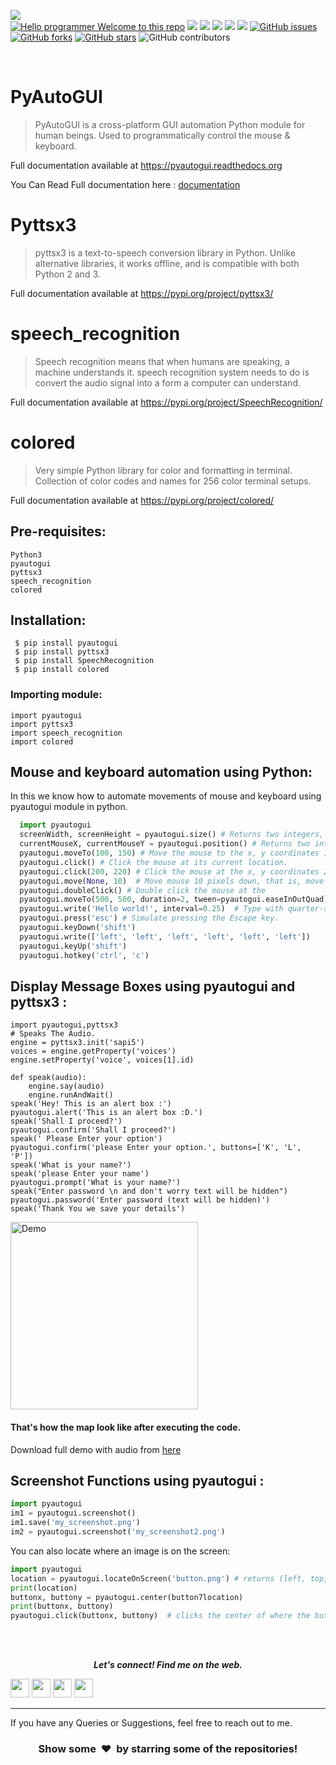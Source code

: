 [![](https://img.shields.io/badge/Author-KushalDas-green.svg)](https://github.com/Kushal997-das)<br>
[![Hello programmer Welcome to this repo](https://img.shields.io/badge/Hello!-Welcometothisrepo-brightgreen.svg?style=flat&logo=github)](https://github.com/kushal997-das)
![](https://img.shields.io/badge/Programming_Language-Python-blue.svg)
![](https://img.shields.io/badge/Status-Complete-green.svg)
[![](https://img.shields.io/github/license/Kushal997-das/Pyautogui-module-using-audio.svg?style=plastic)](https://github.com/Kushal997-das/Pyautogui-module-using-audio)
[![](https://img.shields.io/github/languages/code-size/kushal997-das/Pyautogui-module-using-audio.svg?style=plastic)](https://github.com/kushal997-das/Pyautogui-module-using-audio)
[![](https://img.shields.io/github/languages/top/kushal997-das/Pyautogui-module-using-audio.svg?style=plastic)](https://github.com/kushal997-das/Pyautogui-module-using-audio)
[![GitHub issues](https://img.shields.io/github/issues/kushal997-das/Pyautogui-module-using-audio.svg)](https://github.com/kushal997-das/Pyautogui-module-using-audio/issues) [![GitHub forks](https://img.shields.io/github/forks/kushal997-das/Pyautogui-module-using-audio.svg)](https://github.com/kushal997-das/Pyautogui-module-using-audio/network) [![GitHub stars](https://img.shields.io/github/stars/Kushal997-das/Pyautogui-module-using-audio.svg)](https://github.com/kushal997-das/Pyautogui-module-using-audio/stargazers)
![GitHub contributors](https://img.shields.io/github/contributors/Kushal997-das/Pyautogui-module-using-audio)

<br>


PyAutoGUI
=========

> PyAutoGUI is a  cross-platform GUI automation Python module for human beings. Used to programmatically control the mouse & keyboard. <br>

Full documentation available at https://pyautogui.readthedocs.org


You Can Read Full documentation here : <a href="https://github.com/Kushal997-das/Pyautogui-module-using-audio/blob/master/documents/pyautogui-readbook.pdf"> documentation</a>

# Pyttsx3


> pyttsx3 is a text-to-speech conversion library in Python. Unlike alternative libraries, it works offline, and is compatible with both Python 2 and 3. 

Full documentation available at https://pypi.org/project/pyttsx3/

# speech_recognition
> Speech recognition means that when humans are speaking, a machine understands it. speech recognition system needs to do is convert the audio signal into a form a computer can understand. 

Full documentation available at https://pypi.org/project/SpeechRecognition/

# colored

> Very simple Python library for color and formatting in terminal. Collection of color codes and names for 256 color terminal setups.

Full documentation available at https://pypi.org/project/colored/


Pre-requisites:
--------------
    Python3
    pyautogui
    pyttsx3
    speech_recognition
    colored
Installation:
------------

     $ pip install pyautogui
     $ pip install pyttsx3
     $ pip install SpeechRecognition
     $ pip install colored
     


### Importing module:
```python3
import pyautogui
import pyttsx3
import speech_recognition
import colored
```


## Mouse and keyboard automation using Python:
In this we know how to automate movements of mouse and keyboard using pyautogui module in python. 
```python
  import pyautogui
  screenWidth, screenHeight = pyautogui.size() # Returns two integers, the width and height of the screen. (The primary monitor, in multi-monitor setups.)
  currentMouseX, currentMouseY = pyautogui.position() # Returns two integers, the x and y of the mouse cursor's current position.
  pyautogui.moveTo(100, 150) # Move the mouse to the x, y coordinates 100, 150.
  pyautogui.click() # Click the mouse at its current location.
  pyautogui.click(200, 220) # Click the mouse at the x, y coordinates 200, 220.
  pyautogui.move(None, 10)  # Move mouse 10 pixels down, that is, move the mouse relative to its current position.
  pyautogui.doubleClick() # Double click the mouse at the
  pyautogui.moveTo(500, 500, duration=2, tween=pyautogui.easeInOutQuad) # Use tweening/easing function to move mouse over 2 seconds.
  pyautogui.write('Hello world!', interval=0.25)  # Type with quarter-second pause in between each key.
  pyautogui.press('esc') # Simulate pressing the Escape key.
  pyautogui.keyDown('shift')
  pyautogui.write(['left', 'left', 'left', 'left', 'left', 'left'])
  pyautogui.keyUp('shift')
  pyautogui.hotkey('ctrl', 'c')
```

Display Message Boxes using pyautogui and pyttsx3 :
---------------------

```python3
import pyautogui,pyttsx3
# Speaks The Audio.
engine = pyttsx3.init('sapi5')
voices = engine.getProperty('voices')
engine.setProperty('voice', voices[1].id)

def speak(audio):
    engine.say(audio)
    engine.runAndWait()    
speak('Hey! This is an alert box :')    
pyautogui.alert('This is an alert box :D.')
speak('Shall I proceed?')
pyautogui.confirm('Shall I proceed?')
speak(' Please Enter your option')
pyautogui.confirm('please Enter your option.', buttons=['K', 'L', 'P'])
speak('What is your name?')
speak('please Enter your name')
pyautogui.prompt('What is your name?')
speak("Enter password \n and don't worry text will be hidden")
pyautogui.password('Enter password (text will be hidden)')
speak('Thank You we save your details')

```

<img align='center' alt='Demo' width='300px' src="https://github.com/Kushal997-das/Pyautogui-module-using-audio/blob/master/documents/gif2.gif"/>

#### That's how the map look like after executing the code. <br>

Download full demo with audio from <a href="https://github.com/Kushal997-das/Pyautogui-module-using-audio/blob/master/documents/file.mp4">here</a>




Screenshot Functions using pyautogui :
--------------------


```python
import pyautogui
im1 = pyautogui.screenshot()
im1.save('my_screenshot.png')
im2 = pyautogui.screenshot('my_screenshot2.png')
```
You can also locate where an image is on the screen:
```python
import pyautogui
location = pyautogui.locateOnScreen('button.png') # returns (left, top, width, height) of matching region
print(location)
buttonx, buttony = pyautogui.center(button7location)
print(buttonx, buttony)
pyautogui.click(buttonx, buttony)  # clicks the center of where the button was found
```



























<br><br>

<p align="center">
  <b><i>Let's connect! Find me on the web.</i></b>

[<img height="30" src = "https://img.shields.io/badge/Youtube-%23E4405F.svg?&style=for-the-badge&logo=Youtube&logoColor=white">][Youtube] 
[<img height="30" src = "https://img.shields.io/badge/gmail-c14438?&style=for-the-badge&logo=gmail&logoColor=white">][gmail] 
[<img height="30" src="https://img.shields.io/badge/linkedin-blue.svg?&style=for-the-badge&logo=linkedin&logoColor=white" />][LinkedIn]
[<img height="30" src="https://img.shields.io/badge/github-black.svg?&style=for-the-badge&logo=github&logoColor=white" />][Github]
<br />
<hr />

[youtube]: https://www.youtube.com/channel/UCIHj6mNCMnSnmWLHOxzIESw?view_as=subscriber
[gmail]: mailto:daskushal980@gmail.com
[linkedin]: https://www.linkedin.com/in/kushal-das-7337421a9/
[github]: https://github.com/Kushal997-das/

If you have any Queries or Suggestions, feel free to reach out to me.

<h3 align="center">Show some &nbsp;❤️&nbsp; by starring some of the repositories!</h3>
